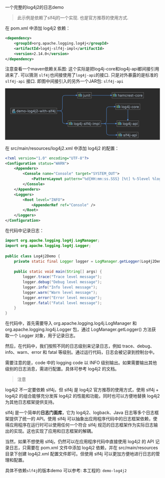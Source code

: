 一个完整的log4j2的日志demo 

> 此示例是依赖了slf4j的一个实现. 也是官方推荐的使用方式. 

在 pom.xml 中添加 log4j2 依赖：

```xml
<dependency>
    <groupId>org.apache.logging.log4j</groupId>
    <artifactId>log4j-slf4j-impl</artifactId>
    <version>2.14.0</version>
</dependency>
```

注意查看一个maven依赖关系图: 这个实际是把log4j-core和log4j-api都间接引用进来了. 可以猜测 `slf4j`也间接使用了`log4j-api`的接口. 
只是对外暴露的是标准的`slf4j-api` 接口. 即图中间接引入的另外一个JAR包: `slf4j-api`

![](log4j2-with-slf4j-maven-dep.png)

在 src/main/resources/log4j2.xml 中添加 log4j2 的配置：


```xml
<?xml version="1.0" encoding="UTF-8"?>
<Configuration status="WARN">
    <Appenders>
        <Console name="Console" target="SYSTEM_OUT">
            <PatternLayout pattern="%d{HH:mm:ss.SSS} [%t] %-5level %logger{36} - %msg%n" />
        </Console>
    </Appenders>
    <Loggers>
        <Root level="INFO">
            <AppenderRef ref="Console" />
        </Root>
    </Loggers>
</Configuration>
```

在代码中记录日志：


```java
import org.apache.logging.log4j.LogManager;
import org.apache.logging.log4j.Logger;

public class Log4j2Demo {
    private static final Logger logger = LogManager.getLogger(Log4j2Demo.class);

    public static void main(String[] args) {
        logger.trace("Trace level message");
        logger.debug("Debug level message");
        logger.info("Info level message");
        logger.warn("Warn level message");
        logger.error("Error level message");
        logger.fatal("Fatal level message");
    }
}
```

在代码中，首先需要导入 org.apache.logging.log4j.LogManager 和 org.apache.logging.log4j.Logger 包，通过 LogManager.getLogger() 方法获取一个 Logger 对象，用于记录日志。

然后，在代码中，我们按照不同的日志级别来记录日志，例如 trace、debug、info、warn、error 和 fatal 等级别。通过运行代码，日志会被记录到控制台中。

需要注意的是，code 中的 logging code 以 INFO 级别输出。如果需要输出其他级别的日志消息，需进行配置。具体可参考 log4j2 的文档。


> 注意

log4j2 不一定要依赖 slf4j，但 slf4j 是 log4j2 官方推荐的使用方式，使用 slf4j + log4j2 的组合能够充分发挥 log4j2 的性能和功能，同时也可以方便地替换 log4j2 为其他日志框架提供支持。

slf4j 是一个简单的**日志门面库**，它为 log4j2、logback、Java 日志等多个日志框架提供了统一的 API。使用 slf4j 可以抽象出应用程序代码中的日志框架依赖，使得应用程序在运行时可以使用任何一个符合 slf4j 规范的日志框架作为实际日志输出的实现。这也实现了应用和日志框架的解耦。

当然，如果不想使用 slf4j，仍然可以在应用程序代码中直接使用 log4j2 的 API 记录日志，只需要在 pom.xml 文件中添加 log4j2 依赖，并在 src/main/resources 目录下创建 log4j2.xml 配置文件即可。但使用 slf4j 可以更加方便地进行日志的管理和配置。


具体不依赖`slf4j`的版本demo 可以参考: 本工程的: `demo-log4j2`

